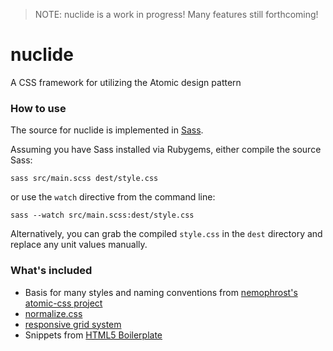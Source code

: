 > NOTE: nuclide is a work in progress! Many features still forthcoming!

# nuclide

A CSS framework for utilizing the Atomic design pattern

### How to use

The source for nuclide is implemented in [Sass](http://sass-lang.com/).

Assuming you have Sass installed via Rubygems, either compile the source Sass:

```
sass src/main.scss dest/style.css
```

or use the `watch` directive from the command line:

```
sass --watch src/main.scss:dest/style.css
```

Alternatively, you can grab the compiled `style.css` in the `dest` directory and
replace any unit values manually.

### What's included

- Basis for many styles and naming conventions from [nemophrost's atomic-css project](https://github.com/nemophrost/atomic-css)
- [normalize.css](https://github.com/necolas/normalize.css)
- [responsive grid system](http://responsive.gs/)
- Snippets from [HTML5 Boilerplate](http://html5boilerplate.com/)
